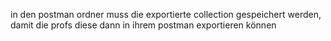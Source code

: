 in den postman ordner muss die exportierte collection gespeichert werden, damit die profs diese dann in ihrem postman exportieren können